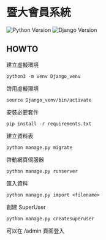 # 暨大會員系統
![Python Version](https://img.shields.io/badge/Python-3.6-green.svg)
![Django Version](https://img.shields.io/badge/Django-2.1-green.svg)

## HOWTO

建立虛擬環境

```python3 -m venv Django_venv```

啓用虛擬環境

```source Django_venv/bin/activate```

安裝必要套件

```pip install -r requirements.txt```

建立資料表

```python manage.py migrate```

啓動網頁伺服器

```python manage.py runserver```

匯入資料

```python manage.py import <filename>```

創建 SuperUser

```python manage.py createsuperuser```

可以在 /admin 頁面登入
